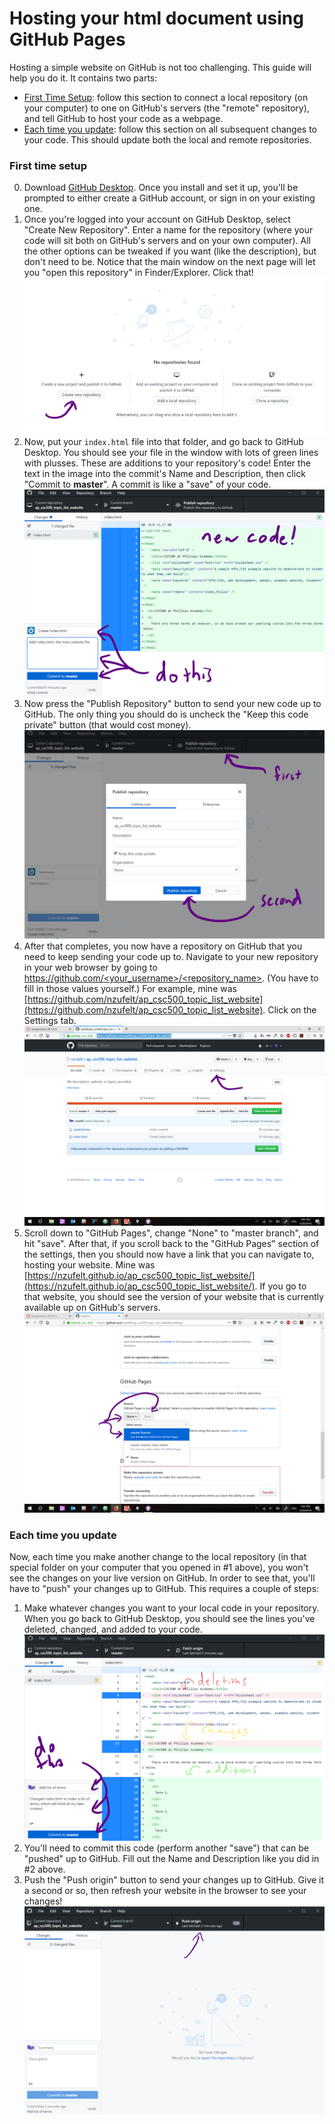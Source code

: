 # Hosting your html document using GitHub Pages

Hosting a simple website on GitHub is not too challenging.  This guide will help you do it. It contains two parts:

* [First Time Setup](#first-time-setup): follow this section to connect a local repository (on your computer) to one on GitHub's servers (the "remote" repository), and tell GitHub to host your code as a webpage.
* [Each time you update](#each-time-you-update): follow this section on all subsequent changes to your code.  This should update both the local and remote repositories.

### First time setup
0. Download [GitHub Desktop](https://desktop.github.com/).  Once you install and set it up, you'll be prompted to either create a GitHub account, or sign in on your existing one.
1. Once you're logged into your account on GitHub Desktop, select "Create New Repository".  Enter a name for the repository (where your code will sit both on GitHub's servers and on your own computer).  All the other options can be tweaked if you want (like the description), but don't need to be.  Notice that the main window on the next page will let you "open this repository" in Finder/Explorer.  Click that!
![Create a Repository](screenshots/creating_repo.png)
2. Now, put your `index.html` file into that folder, and go back to GitHub Desktop.  You should see your file in the window with lots of green lines with plusses.  These are additions to your repository's code!  Enter the text in the image into the commit's Name and Description, then click "Commit to **master**".  A commit is like a "save" of your code.
![First Commit](screenshots/first_commit.png)
3. Now press the "Publish Repository" button to send your new code up to GitHub.  The only thing you should do is uncheck the "Keep this code private" button (that would cost money).
![Publish it!](screenshots/publish_to_github.png)
4. After that completes, you now have a repository on GitHub that you need to keep sending your code up to.  Navigate to your new repository in your web browser by going to [https://github.com/<your_username>/<repository_name>](https://github.com/).  (You have to fill in those values yourself.)  For example, mine was [https://github.com/nzufelt/ap_csc500_topic_list_website](https://github.com/nzufelt/ap_csc500_topic_list_website).  Click on the Settings tab.
![Settings](screenshots/github_settings.png)
5. Scroll down to "GitHub Pages", change "None" to "master branch", and hit "save".  After that, if you scroll back to the "GitHub Pages" section of the settings, then you should now have a link that you can navigate to, hosting your website.  Mine was [https://nzufelt.github.io/ap_csc500_topic_list_website/](https://nzufelt.github.io/ap_csc500_topic_list_website/).  If you go to that website, you should see the version of your website that is currently available up on GitHub's servers.
![Activate GHPages](screenshots/activate_ghpages.png)

### Each time you update
Now, each time you make another change to the local repository (in that special folder on your computer that you opened in \#1 above), you won't see the changes on your live version on GitHub.  In order to see that, you'll have to "push" your changes up to GitHub.  This requires a couple of steps:
1. Make whatever changes you want to your local code in your repository.  When you go back to GitHub Desktop, you should see the lines you've deleted, changed, and added to your code.
![Later Commits](screenshots/later_commits.png)
2. You'll need to commit this code (perform another "save") that can be "pushed" up to GitHub.  Fill out the Name and Description like you did in \#2 above.
3. Push the "Push origin" button to send your changes up to GitHub.  Give it a second or so, then refresh your website in the browser to see your changes!
![Later Pushes](screenshots/later_push.png)
